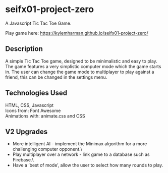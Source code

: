 # seifx01-project-zero
A Javascript Tic Tac Toe Game. 

Play game here: https://kylemharman.github.io/seifx01-project-zero/

## Description
A simple Tic Tac Toe game, designed to be minimalistic and easy to play. The game features a very simplistic computer mode which the game starts in. The user can change the game mode to multiplayer to play against a friend, this can be changed in the settings menu. 

## Technologies Used
HTML, CSS, Javascript\
Icons from: Font Awesome\
Animations with: animate.css and CSS 

## V2 Upgrades
* More intelligent AI - implement the Minimax algorithm for a more challenging computer opponent.\
* Play multiplayer over a network - link game to a database such as Firebase.\
* Have a ‘best of mode’, allow the user to select how many rounds to play.
